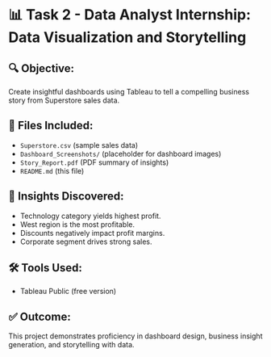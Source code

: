 
# 📊 Task 2 - Data Analyst Internship: Data Visualization and Storytelling

## 🔍 Objective:
Create insightful dashboards using Tableau to tell a compelling business story from Superstore sales data.

## 📁 Files Included:
- `Superstore.csv` (sample sales data)
- `Dashboard_Screenshots/` (placeholder for dashboard images)
- `Story_Report.pdf` (PDF summary of insights)
- `README.md` (this file)

## 🧠 Insights Discovered:
- Technology category yields highest profit.
- West region is the most profitable.
- Discounts negatively impact profit margins.
- Corporate segment drives strong sales.

## 🛠 Tools Used:
- Tableau Public (free version)

## ✅ Outcome:
This project demonstrates proficiency in dashboard design, business insight generation, and storytelling with data.
